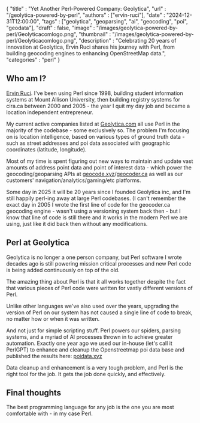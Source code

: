 {
    "title"       : "Yet Another Perl-Powered Company: Geolytica",
    "url"         : "/geolytica-powered-by-perl",
    "authors"     : ["ervin-ruci"],
    "date"        : "2024-12-31T12:00:00",
    "tags"        : ["geolytica", "geoparsing", "ai", "geocoding", "poi", "geodata"],
    "draft"       : false,
    "image"       : "/images/geolytica-powered-by-perl/Geolyticacomlogo.png",
    "thumbnail"   : "/images/geolytica-powered-by-perl/Geolyticacomlogo.png",
    "description" : "Celebrating 20 years of innovation at Geolytica, Ervin Ruci shares his journey with Perl, from building geocoding engines to enhancing OpenStreetMap data.",
    "categories"  : "perl"
}

## Who am I?

[Ervin Ruci](https://eruci.com). I've been using Perl since 1998, building
student information systems at Mount Allison University, then building registry
systems for cira.ca between 2000 and 2005 - the year I quit my day job and
became a location independent entrepreneur.

My current active companies listed at [Geolytica.com](https://geolytica.com)
all use Perl in the majority of the codebase - some exclusively so. The problem
I'm focusing on is location intelligence, based on various types of ground
truth data - such as street addresses and poi data associated with geographic
coordinates (latitude, longitude).

Most of my time is spent figuring out new ways to maintain and update vast
amounts of address point data and point of interest data - which power the
geocoding/geoparsing APIs at
[geocode.xyz](https://geocode.xyz)/[geocoder.ca](https://geocoder.ca) as well
as our customers' navigation/analytics/gaming/etc platforms.

Some day in 2025 it will be 20 years since I founded Geolytica inc, and I'm
still happily perl-ing away at large Perl codebases. (I can't remember the
exact day in 2005 I wrote the first line of code for the geocoder.ca geocoding
engine - wasn't using a versioning system back then - but I know that line of
code is still there and it works in the modern Perl we are using, just like it
did back then without any modifications.

## Perl at Geolytica

Geolytica is no longer a one person company, but Perl software I wrote decades
ago is still powering mission critical processes and new Perl code is being
added continuously on top of the old.

The amazing thing about Perl is that it all works together despite the fact
that various pieces of Perl code were written for vastly different versions of
Perl.

Unlike other languages we've also used over the years, upgrading the version of
Perl on our system has not caused a single line of code to break, no matter how
or when it was written.

And not just for simple scripting stuff. Perl powers our spiders, parsing
systems, and a myriad of AI processes thrown in to achieve greater automation.
Exactly one year ago we used our in-house (let's call it PerlGPT) to enhance
and cleanup the Openstreetmap poi data base and published the results here:
[poidata.xyz](https://poidata.xyz/odbl)

Data cleanup and enhancement is a very tough problem, and Perl is the right
tool for the job. It gets the job done quickly, and effectively.

## Final thoughts

The best programming language for any job is the one you are most comfortable
with - in my case Perl.
